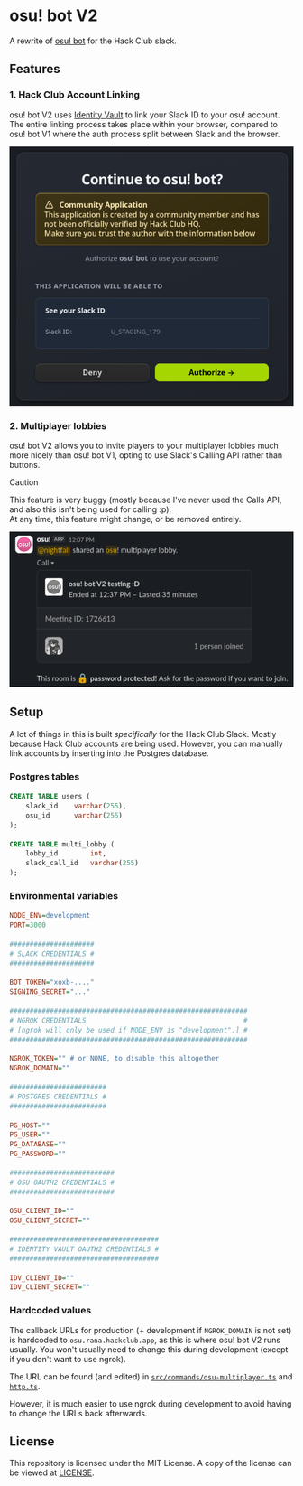 # osu! bot V2
A rewrite of [osu! bot](https://github.com/DaInfLoop/osu-leaderboard) for the Hack Club slack.

## Features
### 1. Hack Club Account Linking
osu! bot V2 uses [Identity Vault](https://identity.hackclub.com) to link your Slack ID to your osu! account. The entire linking process takes place within your browser, compared to osu! bot V1 where the auth process split between Slack and the browser.

![identity vault auth](.github/readme-images/identity-vault-auth.png)

### 2. Multiplayer lobbies
osu! bot V2 allows you to invite players to your multiplayer lobbies much more nicely than osu! bot V1, opting to use Slack's Calling API rather than buttons.

> [!CAUTION]  
> This feature is very buggy (mostly because I've never used the Calls API, and also this isn't being used for calling :p).  
> At any time, this feature might change, or be removed entirely.

![multiplayer lobby preview](.github/readme-images/multiplayer-lobby.png)

## Setup
A lot of things in this is built _specifically_ for the Hack Club Slack. Mostly because Hack Club accounts are being used. However, you can manually link accounts by inserting into the Postgres database.

### Postgres tables
```sql
CREATE TABLE users (
    slack_id    varchar(255),
    osu_id      varchar(255)
);

CREATE TABLE multi_lobby (
    lobby_id        int,
    slack_call_id   varchar(255)
);
```

### Environmental variables
```ini
NODE_ENV=development
PORT=3000

#####################
# SLACK CREDENTIALS #
#####################

BOT_TOKEN="xoxb-...."
SIGNING_SECRET="..."

###########################################################
# NGROK CREDENTIALS                                       #
# [ngrok will only be used if NODE_ENV is "development".] #
###########################################################

NGROK_TOKEN="" # or NONE, to disable this altogether
NGROK_DOMAIN=""

########################
# POSTGRES CREDENTIALS #
########################

PG_HOST=""
PG_USER=""
PG_DATABASE=""
PG_PASSWORD=""

##########################
# OSU OAUTH2 CREDENTIALS #
##########################

OSU_CLIENT_ID=""
OSU_CLIENT_SECRET=""

#####################################
# IDENTITY VAULT OAUTH2 CREDENTIALS #
#####################################

IDV_CLIENT_ID=""
IDV_CLIENT_SECRET=""
```

### Hardcoded values
The callback URLs for production (+ development if `NGROK_DOMAIN` is not set) is hardcoded to `osu.rana.hackclub.app`, as this is where osu! bot V2 runs usually. You won't usually need to change this during development (except if you don't want to use ngrok).

The URL can be found (and edited) in [`src/commands/osu-multiplayer.ts`](src/commands/osu-multiplayer.ts) and [`http.ts`](http.ts).

However, it is much easier to use ngrok during development to avoid having to change the URLs back afterwards.

## License
This repository is licensed under the MIT License. A copy of the license can be viewed at [LICENSE](/LICENSE).